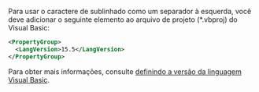 
Para usar o caractere de sublinhado como um separador à esquerda, você deve adicionar o seguinte elemento ao arquivo de projeto (\*.vbproj) do Visual Basic:

```xml
<PropertyGroup>
  <LangVersion>15.5</LangVersion>
</PropertyGroup>
```

Para obter mais informações, consulte [definindo a versão da linguagem Visual Basic](../docs/visual-basic/language-reference/configure-language-version.md).

